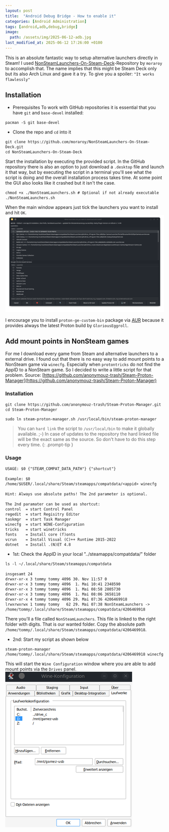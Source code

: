 ```yaml
---
layout: post
title:  "Android Debug Bridge - How to enable it"
categories: [Android Administration]
tags: [android,adb,debug,bridge]
image:
  path: /assets/img/2025-06-12-adb.jpg
last_modified_at: 2025-06-12 17:26:00 +0100
---
```


This is an absolute fantastic way to setup alternative launchers directly in Steam! I used [NonSteamLaunchers-On-Steam-Deck](https://github.com/moraroy/NonSteamLaunchers-On-Steam-Deck)-Repository by `moraroy` to accomplish that. The name implies that this might be Steam Deck only but its also Arch Linux and gave it a try. To give you a spoiler: `"It works flawlessly"`

## Installation
* Prerequisites
To work with GitHub repositories it is essential that you have `git` and `base-devel` installed:

```shell
pacman -S git base-devel
```
* Clone the repo and `cd` into it

```shell
git clone https://github.com/moraroy/NonSteamLaunchers-On-Steam-Deck.git
cd NonSteamLaunchers-On-Steam-Deck
```

Start the installation by executing the provided script. In the GitHub repository there is also an option to just download a `.desktop` file and launch it that way, but by executing the script in a terminal you'll see what the script is doing and the overall installation process takes time. At some point the GUI also looks like it crashed but it isn't the case.
```shell
chmod +x ./NonSteamLaunchers.sh # Optional if not already executable
./NonSteamLaunchers.sh
```
When the main window appears just tick the launchers you want to install and hit `OK`.
![nsl-mainwindow](/assets/img/nsl-mainwindow.png)

I encourage you to install `proton-ge-custom-bin` package via [AUR](https://aur.archlinux.org/packages/proton-ge-custom-bin) because it provides always the latest Proton build by `GloriousEggroll`.

## Add mount points in NonSteam games
For me I download every game from Steam and alternative launchers to a external drive. I found out that there is no easy way to add mount points to a NonSteam game via `winecfg`. Especially when `protontricks` do not find the AppID to a NonSteam game. So I decided to write a little script for that problem. Source: [https://github.com/anonymouz-trash/Steam-Proton-Manager](https://github.com/anonymouz-trash/Steam-Proton-Manager)

### Installation
```shell
git clone https://github.com/anonymouz-trash/Steam-Proton-Manager.git
cd Steam-Proton-Manager
```
```shell
sudo ln steam-proton-manager.sh /usr/local/bin/steam-proton-manager
```
> You can `hard link` the script to `/usr/local/bin` to make it globally available. ;-) In case of updates to the repository the hard linked file will be the exact same as the source. So don't have to do this step every time.
{: .prompt-tip }

### Usage
```shell
USAGE: $0 {"STEAM_COMPAT_DATA_PATH"} {"shortcut"}

Example: $0 /home/$USER/.local/share/Steam/steamapps/compatdata/<appid> winecfg

Hint: Always use absolute paths! The 2nd parameter is optional.

The 2nd paramater can be used as shortcut:
control  = start Control Panel
regedit  = start Regisitry Editor
taskmgr  = start Task Manager
winecfg  = start WINE-Configuration
tricks   = start winetricks
fonts    = Install core (f)onts
vcrun    = Install Visual (C)++ Runtime 2015-2022
dotnet   = Install .(N)ET 4.8
```

* 1st: Check the AppID in your local "../steamapps/compatdata/" folder

```shell
ls -l ~/.local/share/Steam/steamapps/compatdata 

insgesamt 24
drwxr-xr-x 3 tommy tommy 4096 30. Nov 11:57 0
drwxr-xr-x 3 tommy tommy 4096  1. Mai 10:41 2348590
drwxr-xr-x 3 tommy tommy 4096  1. Mai 08:58 2805730
drwxr-xr-x 3 tommy tommy 4096  1. Mai 08:06 3658110
drwxr-xr-x 4 tommy tommy 4096 29. Mai 07:36 4206469918
lrwxrwxrwx 1 tommy tommy   62 29. Mai 07:38 NonSteamLaunchers -> /home/tommy/.local/share/Steam/steamapps/compatdata/4206469918
```

There you'll a file called `NonSteamLaunchers`. This file is linked to the right folder with digits. That is our wanted folder. Copy the absolute path `/home/tommy/.local/share/Steam/steamapps/compatdata/4206469918`.

* 2nd: Start my script as shown below

```shell
steam-proton-manager /home/tommy/.local/share/Steam/steamapps/compatdata/4206469918 winecfg
```

This will start the `Wine Configuration` window where you are able to add mount points via the `Drives` panel.
![nsl-wine](/assets/img/nsl-wine.png)
